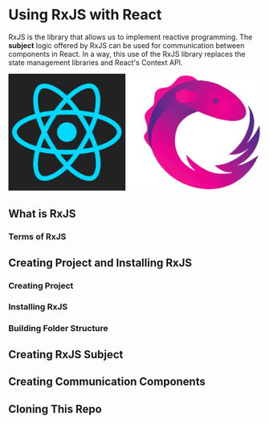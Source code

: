 # Using RxJS with React

RxJS is the library that allows us to implement reactive programming. The **subject** logic offered by RxJS can be used for communication between components in React. In a way, this use of the RxJS library replaces the state management libraries and React's Context API.

![React & RxJS](./Cover.png)

## What is RxJS

### **Terms of RxJS**

## Creating Project and Installing RxJS

### **Creating Project**

### **Installing RxJS**

### **Building Folder Structure**

## Creating RxJS Subject

## Creating Communication Components

## Cloning This Repo
